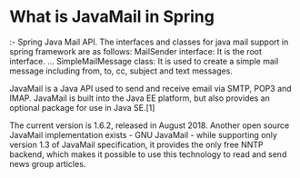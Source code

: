 # What is JavaMail in Spring
:- Spring Java Mail API. The interfaces and classes for java mail support in spring framework are as follows: MailSender interface: It is the root interface. ... SimpleMailMessage class: It is used to create a simple mail message including from, to, cc, subject and text messages.

JavaMail is a Java API used to send and receive email via SMTP, POP3 and IMAP. JavaMail is built into the Java EE platform, but also provides an optional package for use in Java SE.[1]

The current version is 1.6.2, released in August 2018. Another open source JavaMail implementation exists - GNU JavaMail - while supporting only version 1.3 of JavaMail specification, it provides the only free NNTP backend, which makes it possible to use this technology to read and send news group articles.
